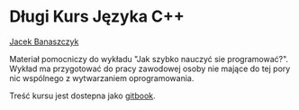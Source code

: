 # Długi Kurs Języka C++

[Jacek Banaszczyk](href="https://github.com/jbanaszczyk)

Materiał pomocniczy do wykładu "Jak szybko nauczyć sie programować?". Wykład ma przygotować do pracy zawodowej osoby nie mające do tej pory nic wspólnego z wytwarzaniem oprogramowania.

Treść kursu jest dostepna jako [gitbook](https://jbanaszczyk.gitbooks.io/cpptraining/content/).
